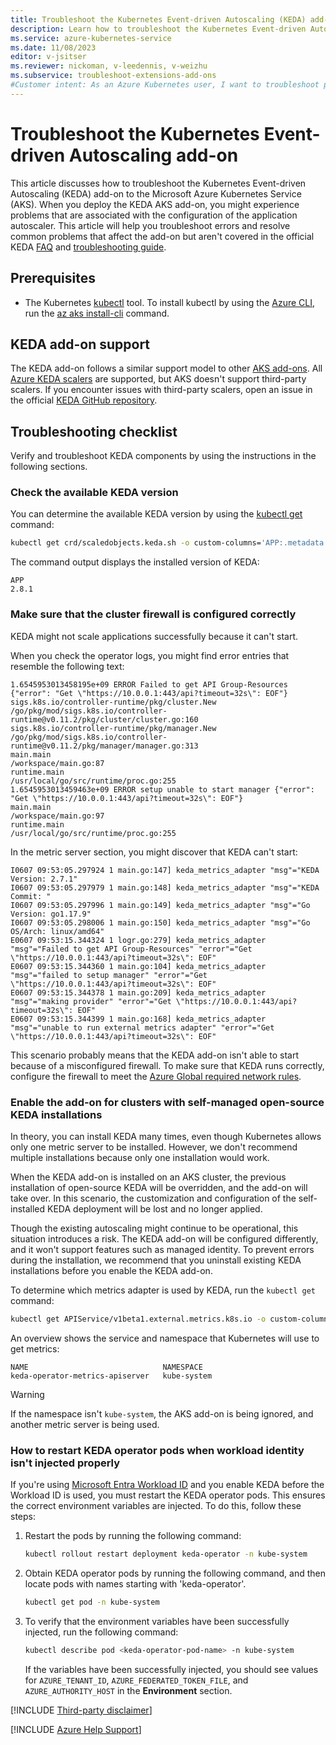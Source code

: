 ```yaml
---
title: Troubleshoot the Kubernetes Event-driven Autoscaling (KEDA) add-on
description: Learn how to troubleshoot the Kubernetes Event-driven Autoscaling (KEDA) add-on to the Azure Kubernetes Service (AKS).
ms.service: azure-kubernetes-service
ms.date: 11/08/2023
editor: v-jsitser
ms.reviewer: nickoman, v-leedennis, v-weizhu
ms.subservice: troubleshoot-extensions-add-ons
#Customer intent: As an Azure Kubernetes user, I want to troubleshoot problems that involve the Kubernetes Event-driven Autoscaling (KEDA) add-on so that I can successfully use event-driven autoscaling on Azure Kubernetes Service (AKS).
---
```


# Troubleshoot the Kubernetes Event-driven Autoscaling add-on

This article discusses how to troubleshoot the Kubernetes Event-driven Autoscaling (KEDA) add-on to the Microsoft Azure Kubernetes Service (AKS). When you deploy the KEDA AKS add-on, you might experience problems that are associated with the configuration of the application autoscaler. This article will help you troubleshoot errors and resolve common problems that affect the add-on but aren't covered in the official KEDA [FAQ][keda-faq] and [troubleshooting guide][keda-troubleshooting].

## Prerequisites

- The Kubernetes [kubectl](https://kubernetes.io/docs/reference/kubectl/overview/) tool. To install kubectl by using the [Azure CLI](/cli/azure/install-azure-cli), run the [az aks install-cli](/cli/azure/aks#az-aks-install-cli) command.

## KEDA add-on support

The KEDA add-on follows a similar support model to other [AKS add-ons](/azure/aks/integrations). All [Azure KEDA scalers](https://keda.sh/docs/scalers/) are supported, but AKS doesn't support third-party scalers. If you encounter issues with third-party scalers, open an issue in the official [KEDA GitHub repository](https://github.com/kedacore/keda).

## Troubleshooting checklist

Verify and troubleshoot KEDA components by using the instructions in the following sections.

### Check the available KEDA version

You can determine the available KEDA version by using the [kubectl get](https://kubernetes.io/docs/reference/generated/kubectl/kubectl-commands#get) command:

```bash
kubectl get crd/scaledobjects.keda.sh -o custom-columns='APP:.metadata.labels.app\.kubernetes\.io/version'
```

The command output displays the installed version of KEDA:

```output
APP
2.8.1
```

### Make sure that the cluster firewall is configured correctly

KEDA might not scale applications successfully because it can't start.

When you check the operator logs, you might find error entries that resemble the following text:

```output
1.6545953013458195e+09 ERROR Failed to get API Group-Resources {"error": "Get \"https://10.0.0.1:443/api?timeout=32s\": EOF"}
sigs.k8s.io/controller-runtime/pkg/cluster.New
/go/pkg/mod/sigs.k8s.io/controller-runtime@v0.11.2/pkg/cluster/cluster.go:160
sigs.k8s.io/controller-runtime/pkg/manager.New
/go/pkg/mod/sigs.k8s.io/controller-runtime@v0.11.2/pkg/manager/manager.go:313
main.main
/workspace/main.go:87
runtime.main
/usr/local/go/src/runtime/proc.go:255
1.6545953013459463e+09 ERROR setup unable to start manager {"error": "Get \"https://10.0.0.1:443/api?timeout=32s\": EOF"}
main.main
/workspace/main.go:97
runtime.main
/usr/local/go/src/runtime/proc.go:255
```

In the metric server section, you might discover that KEDA can't start:

```output
I0607 09:53:05.297924 1 main.go:147] keda_metrics_adapter "msg"="KEDA Version: 2.7.1"
I0607 09:53:05.297979 1 main.go:148] keda_metrics_adapter "msg"="KEDA Commit: "
I0607 09:53:05.297996 1 main.go:149] keda_metrics_adapter "msg"="Go Version: go1.17.9"
I0607 09:53:05.298006 1 main.go:150] keda_metrics_adapter "msg"="Go OS/Arch: linux/amd64"
E0607 09:53:15.344324 1 logr.go:279] keda_metrics_adapter "msg"="Failed to get API Group-Resources" "error"="Get \"https://10.0.0.1:443/api?timeout=32s\": EOF"
E0607 09:53:15.344360 1 main.go:104] keda_metrics_adapter "msg"="failed to setup manager" "error"="Get \"https://10.0.0.1:443/api?timeout=32s\": EOF"
E0607 09:53:15.344378 1 main.go:209] keda_metrics_adapter "msg"="making provider" "error"="Get \"https://10.0.0.1:443/api?timeout=32s\": EOF"
E0607 09:53:15.344399 1 main.go:168] keda_metrics_adapter "msg"="unable to run external metrics adapter" "error"="Get \"https://10.0.0.1:443/api?timeout=32s\": EOF"
```

This scenario probably means that the KEDA add-on isn't able to start because of a misconfigured firewall. To make sure that KEDA runs correctly, configure the firewall to meet the [Azure Global required network rules][aks-firewall-requirements].

### Enable the add-on for clusters with self-managed open-source KEDA installations

In theory, you can install KEDA many times, even though Kubernetes allows only one metric server to be installed. However, we don't recommend multiple installations because only one installation would work.

When the KEDA add-on is installed on an AKS cluster, the previous installation of open-source KEDA will be overridden, and the add-on will take over. In this scenario, the customization and configuration of the self-installed KEDA deployment will be lost and no longer applied.

Though the existing autoscaling might continue to be operational, this situation introduces a risk. The KEDA add-on will be configured differently, and it won't support features such as managed identity. To prevent errors during the installation, we recommend that you uninstall existing KEDA installations before you enable the KEDA add-on.

To determine which metrics adapter is used by KEDA, run the `kubectl get` command:

```bash
kubectl get APIService/v1beta1.external.metrics.k8s.io -o custom-columns='NAME:.spec.service.name,NAMESPACE:.spec.service.namespace'
```

An overview shows the service and namespace that Kubernetes will use to get metrics:

```output
NAME                              NAMESPACE
keda-operator-metrics-apiserver   kube-system
```

> [!WARNING]
> If the namespace isn't `kube-system`, the AKS add-on is being ignored, and another metric server is being used.

### How to restart KEDA operator pods when workload identity isn't injected properly

If you're using [Microsoft Entra Workload ID](/azure/aks/workload-identity-overview) and you enable KEDA before the Workload ID is used, you must restart the KEDA operator pods. This ensures the correct environment variables are injected. To do this, follow these steps:

1. Restart the pods by running the following command:

     ```bash
     kubectl rollout restart deployment keda-operator -n kube-system
     ```

2. Obtain KEDA operator pods by running the following command, and then locate pods with names starting with 'keda-operator'.

     ```bash
    kubectl get pod -n kube-system
     ```

3. To verify that the environment variables have been successfully injected, run the following command:

     ```bash
    kubectl describe pod <keda-operator-pod-name> -n kube-system
     ```
     If the variables have been successfully injected, you should see values for `AZURE_TENANT_ID`, `AZURE_FEDERATED_TOKEN_FILE`, and `AZURE_AUTHORITY_HOST` in the **Environment** section.

[!INCLUDE [Third-party disclaimer](../../includes/third-party-disclaimer.md)]

[!INCLUDE [Azure Help Support](../../includes/azure-help-support.md)]

[aks-firewall-requirements]: /azure/aks/limit-egress-traffic#azure-global-required-network-rules
[keda-troubleshooting]: https://keda.sh/docs/latest/troubleshooting/
[keda-faq]: https://keda.sh/docs/latest/faq/
